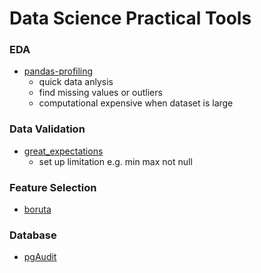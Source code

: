 # Data Science Practical Tools

### EDA
- [pandas-profiling](https://github.com/pandas-profiling/pandas-profiling)
  - quick data anlysis
  - find missing values or outliers
  - computational expensive when dataset is large

### Data Validation
- [great_expectations](https://github.com/great-expectations/great_expectations)
  - set up limitation e.g. min max not null

### Feature Selection
- [boruta](https://github.com/scikit-learn-contrib/boruta_py)


### Database
- [pgAudit](https://github.com/jinisaweaklearner/pgaudit)

